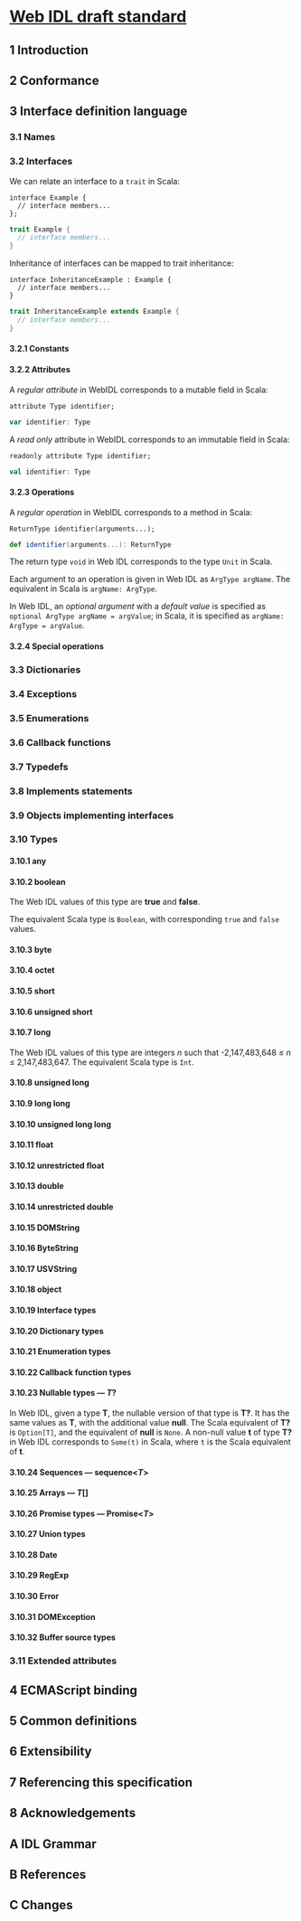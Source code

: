 
# [Web IDL draft standard](http://heycam.github.io/webidl/)

## 1 Introduction

## 2 Conformance

## 3 Interface definition language

### 3.1 Names

### 3.2 Interfaces

We can relate an interface to a `trait` in Scala:

```webidl
interface Example {
  // interface members...
};
```

```scala
trait Example {
  // interface members...
}
```

Inheritance of interfaces can be mapped to trait inheritance:

```webidl
interface InheritanceExample : Example {
  // interface members...
}
```

```scala
trait InheritanceExample extends Example {
  // interface members...
}
```

#### 3.2.1 Constants

#### 3.2.2 Attributes

A _regular attribute_ in WebIDL corresponds to a mutable field in
Scala:

```webidl
attribute Type identifier;
```

```scala
var identifier: Type
```

A _read only_ attribute in WebIDL corresponds to an immutable field in
Scala:

```webidl
readonly attribute Type identifier;
```

```scala
val identifier: Type
```

#### 3.2.3 Operations

A _regular operation_ in WebIDL corresponds to a method in Scala:

```webidl
ReturnType identifier(arguments...);
```

```scala
def identifier(arguments...): ReturnType
```

The return type `void` in Web IDL corresponds to the type `Unit` in
Scala.

Each argument to an operation is given in Web IDL as `ArgType
argName`. The equivalent in Scala is `argName: ArgType`.

In Web IDL, an _optional argument_ with a _default value_ is specified
as `optional ArgType argName = argValue`; in Scala, it is specified as
`argName: ArgType = argValue`.

#### 3.2.4 Special operations

### 3.3 Dictionaries

### 3.4 Exceptions

### 3.5 Enumerations

### 3.6 Callback functions

### 3.7 Typedefs

### 3.8 Implements statements

### 3.9 Objects implementing interfaces

### 3.10 Types

#### 3.10.1 any

#### 3.10.2 boolean

The Web IDL values of this type are **true** and **false**.

The equivalent Scala type is `Boolean`, with corresponding `true` and
`false` values.

#### 3.10.3 byte

#### 3.10.4 octet

#### 3.10.5 short

#### 3.10.6 unsigned short

#### 3.10.7 long

The Web IDL values of this type are integers _n_ such that
-2,147,483,648 ≤ _n_ ≤ 2,147,483,647. The equivalent Scala type is
`Int`.

#### 3.10.8 unsigned long

#### 3.10.9 long long

#### 3.10.10 unsigned long long

#### 3.10.11 float

#### 3.10.12 unrestricted float

#### 3.10.13 double

#### 3.10.14 unrestricted double

#### 3.10.15 DOMString

#### 3.10.16 ByteString

#### 3.10.17 USVString

#### 3.10.18 object

#### 3.10.19 Interface types

#### 3.10.20 Dictionary types

#### 3.10.21 Enumeration types

#### 3.10.22 Callback function types

#### 3.10.23 Nullable types — _T_?

In Web IDL, given a type **T**, the nullable version of that type is
**T?**. It has the same values as **T**, with the additional value
**null**. The Scala equivalent of **T?** is `Option[T]`, and the
equivalent of **null** is `None`. A non-null value **t** of type
**T?** in Web IDL corresponds to `Some(t)` in Scala, where `t` is the
Scala equivalent of **t**.

#### 3.10.24 Sequences — sequence<_T_>

#### 3.10.25 Arrays — _T_[]

#### 3.10.26 Promise types — Promise<_T_>

#### 3.10.27 Union types

#### 3.10.28 Date

#### 3.10.29 RegExp

#### 3.10.30 Error

#### 3.10.31 DOMException

#### 3.10.32 Buffer source types

### 3.11 Extended attributes

## 4 ECMAScript binding

## 5 Common definitions

## 6 Extensibility

## 7 Referencing this specification

## 8 Acknowledgements

## A IDL Grammar

## B References

## C Changes
